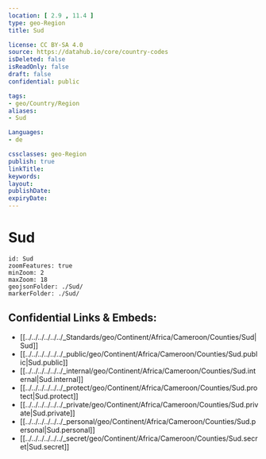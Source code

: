 ```yaml
---
location: [ 2.9 , 11.4 ] 
type: geo-Region
title: Sud

license: CC BY-SA 4.0
source: https://datahub.io/core/country-codes
isDeleted: false
isReadOnly: false
draft: false
confidential: public

tags:
- geo/Country/Region
aliases:
- Sud

Languages:
- de

cssclasses: geo-Region
publish: true
linkTitle: 
keywords: 
layout: 
publishDate: 
expiryDate: 
---
```


# Sud

```leaflet
id: Sud
zoomFeatures: true 
minZoom: 2 
maxZoom: 18
geojsonFolder: ./Sud/
markerFolder: ./Sud/
```


## Confidential Links & Embeds: 
- [[../../../../../../_Standards/geo/Continent/Africa/Cameroon/Counties/Sud|Sud]] 
- [[../../../../../../_public/geo/Continent/Africa/Cameroon/Counties/Sud.public|Sud.public]] 
- [[../../../../../../_internal/geo/Continent/Africa/Cameroon/Counties/Sud.internal|Sud.internal]] 
- [[../../../../../../_protect/geo/Continent/Africa/Cameroon/Counties/Sud.protect|Sud.protect]] 
- [[../../../../../../_private/geo/Continent/Africa/Cameroon/Counties/Sud.private|Sud.private]] 
- [[../../../../../../_personal/geo/Continent/Africa/Cameroon/Counties/Sud.personal|Sud.personal]] 
- [[../../../../../../_secret/geo/Continent/Africa/Cameroon/Counties/Sud.secret|Sud.secret]] 


